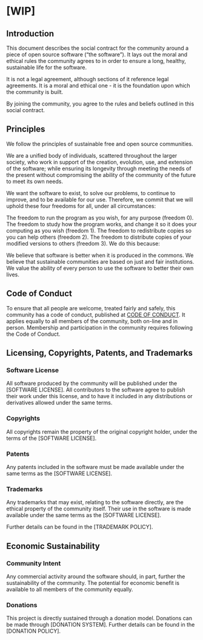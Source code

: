 # [WIP]

## Introduction
This document describes the social contract for the community around a piece of open source software (“the software”). It lays out the moral and ethical rules the community agrees to in order to ensure a long, healthy, sustainable life for the software.

It is not a legal agreement, although sections of it reference legal agreements. It is a moral and ethical one - it is the foundation upon which the community is built.

By joining the community, you agree to the rules and beliefs outlined in this social contract.

## Principles
We follow the principles of sustainable free and open source communities.

We are a unified body of individuals, scattered throughout the larger society, who work in support of the creation, evolution, use, and extension of the software; while ensuring its longevity through meeting the needs of the present without compromising the ability of the community of the future to meet its own needs.

We want the software to exist, to solve our problems, to continue to improve, and to be available for our use. Therefore, we commit that we will uphold these four freedoms for all, under all circumstances:

The freedom to run the program as you wish, for any purpose (freedom 0).
The freedom to study how the program works, and change it so it does your computing as you wish (freedom 1).
The freedom to redistribute copies so you can help others (freedom 2).
The freedom to distribute copies of your modified versions to others (freedom 3).
We do this because:

We believe that software is better when it is produced in the commons.
We believe that sustainable communities are based on just and fair institutions.
We value the ability of every person to use the software to better their own lives.

## Code of Conduct
To ensure that all people are welcome, treated fairly and safely, this community has a code of conduct, published at [CODE OF CONDUCT](/CODE_OF_CONDUCT.md). It applies equally to all members of the community, both on-line and in person. Membership and participation in the community requires following the Code of Conduct.

## Licensing, Copyrights, Patents, and Trademarks
### Software License
All software produced by the community will be published under the [SOFTWARE LICENSE]. All contributors to the software agree to publish their work under this license, and to have it included in any distributions or derivatives allowed under the same terms.

### Copyrights
All copyrights remain the property of the original copyright holder, under the terms of the [SOFTWARE LICENSE].

### Patents
Any patents included in the software must be made available under the same terms as the [SOFTWARE LICENSE].

### Trademarks
Any trademarks that may exist, relating to the software directly, are the ethical property of the community itself. Their use in the software is made available under the same terms as the [SOFTWARE LICENSE].

Further details can be found in the [TRADEMARK POLICY].

## Economic Sustainability
### Community Intent
Any commercial activity around the software should, in part, further the sustainability of the community. The potential for economic benefit is available to all members of the community equally.

### Donations
This project is directly sustained through a donation model. Donations can be made through [DONATION SYSTEM]. Further details can be found in the [DONATION POLICY].
